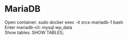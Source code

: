 # MariaDB

Open container: sudo docker exec -it srcs-mariadb-1 bash <br />
Enter mariadb-cli: mysql wp_data <br />
Show tables: SHOW TABLES; <br />
